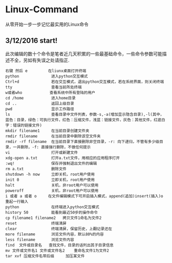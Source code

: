 # Linux-Command
从零开始一步一步记忆最实用的Linux命令
## 3/12/2016 start!
此次编辑的数十个命令是笔者近几天积累的一些最基础命令，一些命令参数可能描述不全，另如有失误之处请指正.

    右键 然后 e         在liunx桌面打开终端
    python              进入python交互模式
    Ctrl+d              若在交互模式，退出python交互模式，若在系统界面，则关闭终端
    tty                 查看当前所处终端
    w或者who            查看系统中所有登陆的用户
    cd /home            进入home目录
    cd ..               返回上级目录
    pwd                 显示工作路径
    ls                  查看目录中文件列表，参数-s,-a(增加显示隐含目录),-l(其中，蓝色：目录，绿色：可执行文件，红色：压缩文件，浅蓝：链接文件，灰色：其他文件，红底白字：错误的链接文件)
    mkdir filename1     在当前目录创建文件夹
    rmdir filename      在当前目录中删除该空文件夹
    rmdir -rf filename  在当前目录下直接删除非空目录，-r: 向下递归，不管有多少级目录，一并删除，-f: 直接强行删除，不做任何提示
    vi                  打开或新建文件
    xdg-open a.txt      打开a.txt文件，用相应的应用程序打开
    :wq!                保存并强制退出文件的编辑
    rm a.txt            删除文件
    shutdown -h now     立即关机，root用户使用
    init 0              立即关机，root用户使用
    halt                关机，非root用户可以使用
    poweroff            关机，非root用户可以使用
    i 或者 a 或者 o     在文件编辑模式下可开启插入模式，append(追加)insert(插入)o重起一行输入
    python              在终端进入python交互模式
    history 50          能看到最近50步的操作命令
    cp filename1 filename2   拷贝文件1命名为文件2
    reset               终端清屏
    clear               终端清屏，保留历史，上翻记录还在
    more filename       浏览文件内容，默认80%的内容
    less filename       浏览文件内容
    find  文件或目录名   查找文件，目录的话列出其子目录信息
    mv 文件或文件名1 文件或文件名2    重命名文件1为文件2
    tar xvf 压缩文件名带后缀     加压某文件
